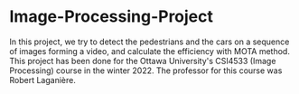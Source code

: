 # Image-Processing-Project
In this project, we try to detect the pedestrians and the cars on a sequence of images forming a video, and calculate the efficiency with MOTA method.
This project has been done for the Ottawa University's CSI4533 (Image Processing) course in the winter 2022. 
The professor for this course was Robert Laganière.
